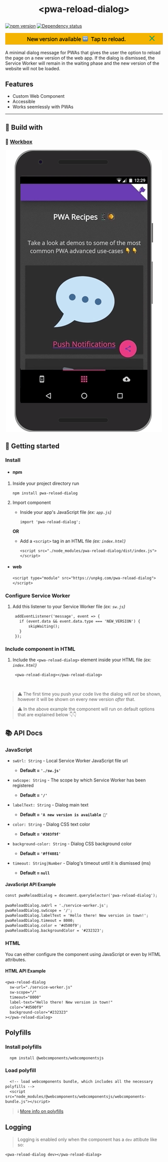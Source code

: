 # <p align="center">&lt;pwa-reload-dialog&gt;</p>

<p align="center">

  [![npm version](https://badge.fury.io/js/pwa-reload-dialog.svg)](//npmjs.com/package/pwa-reload-dialog)
  [![Dependency status](https://david-dm.org/charisTheo/pwa-reload-dialog.svg)](//npmjs.com/package/pwa-reload-dialog?activeTab=dependencies)

</p>

<p align="center">

  <img src="https://github.com/charisTheo/pwa-reload-dialog/blob/master/screenshot.png?raw=true" alt="Example PWA reload dialog"/>

</p>

A minimal dialog message for PWAs that gives the user the option to reload the page on a new version of the web app. If the dialog is dismissed, the Service Worker will remain in the waiting phase and the new version of the website will not be loaded.

## Features
* Custom Web Component
* Accessible
* Works seemlessly with PWAs

----

## 👷‍ Build with 

### 🧱 [Workbox](https://developers.google.com/web/tools/workbox/modules/workbox-window)

<p align="center">
  <img src="https://github.com/charisTheo/pwa-reload-dialog/blob/master/demo.gif?raw=true" alt="A demo of the reload dialog"/>
</p>

## 🚀 Getting started

### Install

- #### npm

1. Inside your project directory run 

       npm install pwa-reload-dialog

2. Import component

   * Inside your app's JavaScript file _(ex: `app.js`)_

         import 'pwa-reload-dialog';

    **OR**

    * Add a `<script>` tag in an HTML file _(ex: `index.html`)_ 

          <script src="./node_modules/pwa-reload-dialog/dist/index.js"></script>

- #### web

      <script type="module" src="https://unpkg.com/pwa-reload-dialog"></script>

### Configure Service Worker

1. Add this listener to your Service Worker file _(ex: `sw.js`)_

        addEventListener('message', event => {
          if (event.data && event.data.type === 'NEW_VERSION') {
              skipWaiting();
          }
        });

### Include component in HTML

1. Include the `<pwa-reload-dialog>` element inside your HTML file _(ex: `index.html`)_

        <pwa-reload-dialog></pwa-reload-dialog>

<br>

> ⚠️ The first time you push your code live the dialog will _not_ be shown, however it will be shown on every new version _after_ that.

> ⚠️ In the above example the component will run on default options that are explained below 👇👇 

## 📚 API Docs

### JavaScript

* `swUrl: String` - Local Service Worker JavaScript file url
  * **Default = `'./sw.js'`**
  
  
* `swScope: String` - The scope by which Service Worker has been registered
  * **Default = `'/'`**
  
  
* `labelText: String` - Dialog main text
  * **Default = `'A new version is available 💎'`**
  
  
* `color: String` - Dialog CSS text color
  * **Default = `'#303f9f'`**
  
  
* `background-color: String` - Dialog CSS background color
  * **Default = `'#ff4081'`**
  
  
* `timeout: String|Number` - Dialog's timeout until it is dismissed (ms)
  * **Default = `null`**
  
<!--   
* `onDismiss: Function` - Callback when dialog has been dismissed after timeout or by clicking on the **X** button.
  * **Default = `null`** -->

#### JavaScript API Example

    const pwaReloadDialog = document.querySelector('pwa-reload-dialog');

    pwaReloadDialog.swUrl = './service-worker.js';
    pwaReloadDialog.swScope = '/';
    pwaReloadDialog.labelText = 'Hello there! New version in town!';
    pwaReloadDialog.timeout = 8000;
    pwaReloadDialog.color = '#d500f9';
    pwaReloadDialog.backgroundColor = '#232323';

  
### HTML

You can either configure the component using JavaScript or even by HTML attributes.

#### HTML API Example
    <pwa-reload-dialog 
      sw-url="./service-worker.js" 
      sw-scope="/"
      timeout="8000"
      label-text="Hello there! New version in town!"
      color="#d500f9"
      background-color="#232323"
    ></pwa-reload-dialog>


## Polyfills

### Install polyfills
      npm install @webcomponents/webcomponentsjs

### Load polyfill
      <!-- load webcomponents bundle, which includes all the necessary polyfills -->
      <script src="node_modules/@webcomponents/webcomponentsjs/webcomponents-bundle.js"></script>

> ℹ [More info on polyfills](https://github.com/webcomponents/polyfills/tree/master/packages/webcomponentsjs#how-to-use)

## Logging

> Logging is enabled only when the component has a `dev` attibute like so:

    <pwa-reload-dialog dev></pwa-reload-dialog>

